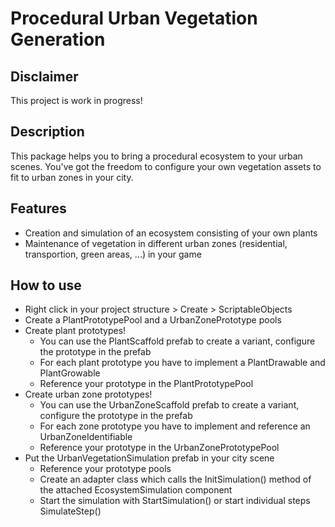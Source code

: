# Procedural Urban Vegetation Generation
## Disclaimer 
This project is work in progress!

## Description
This package helps you to bring a procedural ecosystem to your urban scenes. 
You've got the freedom to configure your own vegetation assets to fit to urban zones in your city.

## Features
* Creation and simulation of an ecosystem consisting of your own plants
* Maintenance of vegetation in different urban zones (residential, transportion, green areas, ...) in your game

## How to use
* Right click in your project structure > Create > ScriptableObjects
* Create a PlantPrototypePool and a UrbanZonePrototype pools
* Create plant prototypes! 
  * You can use the PlantScaffold prefab to create a variant, configure the prototype in the prefab
  * For each plant prototype you have to implement a PlantDrawable and PlantGrowable
  * Reference your prototype in the PlantPrototypePool
* Create urban zone prototypes!
  * You can use the UrbanZoneScaffold prefab to create a variant, configure the prototype in the prefab
  * For each zone prototype you have to implement and reference an UrbanZoneIdentifiable
  * Reference your prototype in the UrbanZonePrototypePool
* Put the UrbanVegetationSimulation prefab in your city scene 
    * Reference your prototype pools
    * Create an adapter class which calls the InitSimulation() method of the attached EcosystemSimulation component
    * Start the simulation with StartSimulation() or start individual steps SimulateStep()
